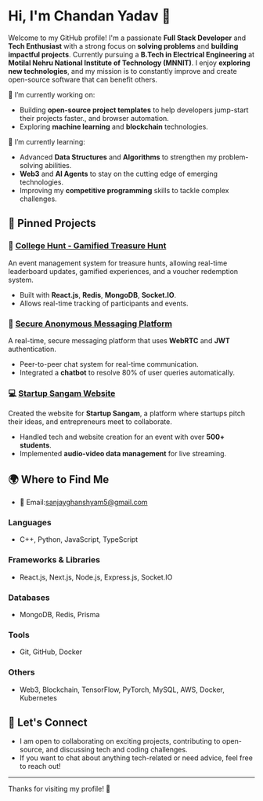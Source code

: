# Hi, I'm Chandan Yadav 👋

Welcome to my GitHub profile! I'm a passionate **Full Stack Developer** and **Tech Enthusiast** with a strong focus on **solving problems** and **building impactful projects**. Currently pursuing a **B.Tech in Electrical Engineering** at **Motilal Nehru National Institute of Technology (MNNIT)**. I enjoy **exploring new technologies**, and my mission is to constantly improve and create open-source software that can benefit others.

🔭 I’m currently working on:
- Building **open-source project templates** to help developers jump-start their projects faster., and browser automation.
- Exploring **machine learning** and **blockchain** technologies.

🌱 I’m currently learning:
- Advanced **Data Structures** and **Algorithms** to strengthen my problem-solving abilities.
- **Web3** and **AI Agents** to stay on the cutting edge of emerging technologies.
- Improving my **competitive programming** skills to tackle complex challenges.

## 📌 **Pinned Projects**

### 🚀 [**College Hunt - Gamified Treasure Hunt**](https://github.com/ChandanYadav13/College-Hunt)
An event management system for treasure hunts, allowing real-time leaderboard updates, gamified experiences, and a voucher redemption system.

- Built with **React.js**, **Redis**, **MongoDB**, **Socket.IO**.
- Allows real-time tracking of participants and events.

### 💬 [**Secure Anonymous Messaging Platform**](https://github.com/ChandanYadav13/Secure-Anonymous-Messaging)
A real-time, secure messaging platform that uses **WebRTC** and **JWT** authentication.

- Peer-to-peer chat system for real-time communication.
- Integrated a **chatbot** to resolve 80% of user queries automatically.

### 💻 [**Startup Sangam Website**](https://github.com/ChandanYadav13/Startup-Sangam)
Created the website for **Startup Sangam**, a platform where startups pitch their ideas, and entrepreneurs meet to collaborate.

- Handled tech and website creation for an event with over **500+ students**.
- Implemented **audio-video data management** for live streaming.

## 🌍 **Where to Find Me**

- 📧 Email:[sanjayghanshyam5@gmail.com](mailto:sanjayghanshyam5@gmail.com)


### **Languages**  
- C++, Python, JavaScript, TypeScript

### **Frameworks & Libraries**  
- React.js, Next.js, Node.js, Express.js, Socket.IO

### **Databases**  
- MongoDB, Redis, Prisma

### **Tools**  
- Git, GitHub, Docker

### **Others**  
- Web3, Blockchain, TensorFlow, PyTorch, MySQL, AWS, Docker, Kubernetes



## 💬 **Let's Connect**
- I am open to collaborating on exciting projects, contributing to open-source, and discussing tech and coding challenges.
- If you want to chat about anything tech-related or need advice, feel free to reach out!

---

Thanks for visiting my profile! 🚀
